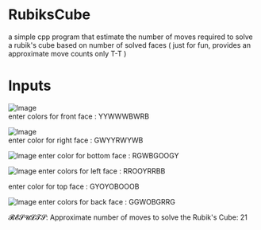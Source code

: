 # RubiksCube

a simple cpp program that estimate the number of moves required to solve a rubik's cube based on number of solved faces ( just for fun, provides an approximate move counts only T-T )

# Inputs

![Image](https://github.com/user-attachments/assets/b3565608-19b6-482b-8256-d487d64cbdf1)     
enter colors for front face : YYWWWBWRB

![Image](https://github.com/user-attachments/assets/647df01a-0fbf-43a9-bdfb-7607614b1379)     
enter color for right face : GWYYRWYWB

![Image](https://github.com/user-attachments/assets/0fbe8415-bd60-4efe-9bdd-b9624161882f) 
enter color for bottom face : RGWBGOOGY 

![Image](https://github.com/user-attachments/assets/fe4f16fd-c379-4364-b905-e85b6a2966b3) 
enter colors for left face : RROOYRRBB

enter color for top face : GYOYOBOOOB

![Image](https://github.com/user-attachments/assets/8e22f576-2c5f-47b6-99ab-4cadcefc175f)
enter colors for back face : GGWOBGRRG


𝓡𝓔𝓢𝓤𝓛𝓣𝓢:
Approximate number of moves to solve the Rubik's Cube: 21

